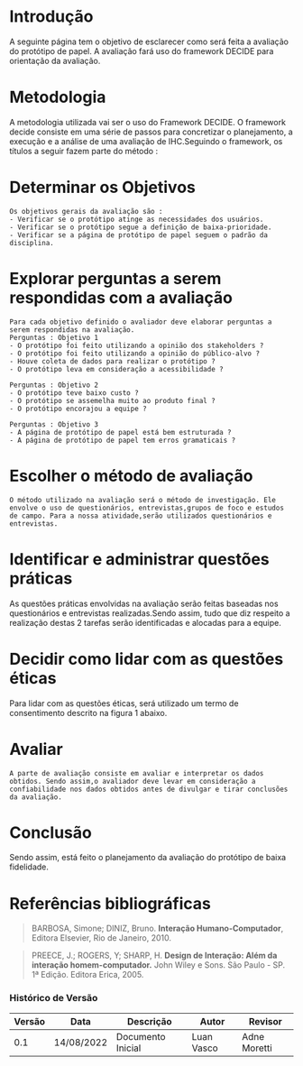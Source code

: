 # Introdução
A seguinte página tem o objetivo de esclarecer como será feita a avaliação do protótipo de papel. A avaliação fará uso do framework DECIDE para orientação da avaliação.

# Metodologia 
A metodologia utilizada vai ser o uso do Framework DECIDE. O framework decide consiste em uma série de passos para concretizar o planejamento, a execução e a análise de uma avaliação de IHC.Seguindo o framework, os títulos a seguir fazem parte do método : 

# Determinar os Objetivos 
    Os objetivos gerais da avaliação são : 
    - Verificar se o protótipo atinge as necessidades dos usuários.
    - Verificar se o protótipo segue a definição de baixa-prioridade.
    - Verificar se a página de protótipo de papel seguem o padrão da disciplina.

# Explorar perguntas a serem respondidas com a avaliação
    Para cada objetivo definido o avaliador deve elaborar perguntas a serem respondidas na avaliação.
    Perguntas : Objetivo 1
    - O protótipo foi feito utilizando a opinião dos stakeholders ?
    - O protótipo foi feito utilizando a opinião do público-alvo ?
    - Houve coleta de dados para realizar o protótipo ?
    - O protótipo leva em consideração a acessibilidade ?

    Perguntas : Objetivo 2
    - O protótipo teve baixo custo ? 
    - O protótipo se assemelha muito ao produto final ?
    - O protótipo encorajou a equipe ?

    Perguntas : Objetivo 3
    - A página de protótipo de papel está bem estruturada ?
    - A página de protótipo de papel tem erros gramaticais ?

# Escolher o método de avaliação 
    O método utilizado na avaliação será o método de investigação. Ele envolve o uso de questionários, entrevistas,grupos de foco e estudos de campo. Para a nossa atividade,serão utilizados questionários e entrevistas.

# Identificar e administrar questões práticas 
As questões práticas envolvidas na avaliação serão feitas baseadas nos questionários e entrevistas realizadas.Sendo assim, tudo que diz respeito a realização destas 2 tarefas serão identificadas e alocadas para a equipe.

# Decidir como lidar com as questões éticas
Para lidar com as questões éticas, será utilizado um termo de consentimento descrito na figura 1 abaixo.

# Avaliar 
    A parte de avaliação consiste em avaliar e interpretar os dados obtidos. Sendo assim,o avaliador deve levar em consideração a confiabilidade nos dados obtidos antes de divulgar e tirar conclusões da avaliação.


# Conclusão 
Sendo assim, está feito o planejamento da avaliação do protótipo de baixa fidelidade.

# Referências bibliográficas 
>BARBOSA, Simone; DINIZ, Bruno. **Interação Humano-Computador**, Editora Elsevier, Rio de Janeiro, 2010.

>PREECE, J.; ROGERS, Y; SHARP, H. **Design de Interação: Além da interação homem-computador.** John Wiley e Sons. São Paulo - SP. 1ª Edição. Editora Erica, 2005.

### Histórico de Versão

| Versão | Data | Descrição | Autor | Revisor |
|--------|------|-----------|-------|---------|
| 0.1 | 14/08/2022 | Documento Inicial | Luan Vasco | Adne Moretti |
